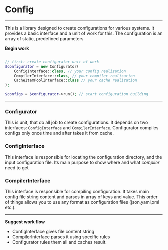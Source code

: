 # Config

----

This is a library designed to create configurations for various systems. It provides a basic interface and a unit of
work for this. The configuration is an array of static, predefined parameters

**Begin work**

```php

// first: create configurator unit of work
$configurator = new Configurator(
    ConfigInterface::class, // your config realization
    CompilerInterface::class, // your compiler realization
    CacheItemPoolInterface::class // your cache realization
);

$configs = $configurator->run(); // start configuration building

```

---

### Configurator

This is unit, that do all job to create configurations. It depends on two interfaces:
`ConfigInterface` and `CompilerInterface`. Configurator compiles configs only once time and after takes it from cache.

### ConfigInterface

This interface is responsible for locating the configuration directory, and the input configuration file. Its main
purpose to show where and what *compiler* need to get

### CompilerInterface

This interface is responsible for compiling configuration. It takes main config file string content and parses in array
of keys and value. This order of things allows you to use any format as configuration files (json,yaml,xml etc.).

---
**Suggest work flow**

- ConfigInterface gives file content string
- CompilerInterface parses it using specific rules
- Configurator rules them all and caches result.

